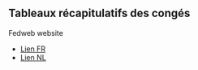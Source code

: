 ## Tableaux récapitulatifs des congés

Fedweb website

* [Lien FR](https://fedweb.belgium.be/fr/publications/tableaux-r%C3%A9capitulatifs-des-cong%C3%A9s-mise-%C3%A0-jour)
* [Lien NL](https://fedweb.belgium.be/nl/publicaties/samenvattende-tabellen-verloven-bijgewerkt)

